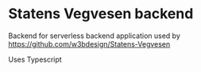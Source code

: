 # Statens Vegvesen backend

Backend for serverless backend application used by https://github.com/w3bdesign/Statens-Vegvesen

Uses Typescript